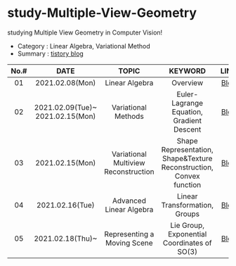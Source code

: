 # study-Multiple-View-Geometry
studying Multiple View Geometry in Computer Vision!
  
- Category : Linear Algebra, Variational Method
- Summary : [tistory blog](https://hello-francis.tistory.com/category/principles/Multiple%20View%20Geometry)

|No.#|DATE|TOPIC|KEYWORD|LINK|
|:---:|:---:|:---:|:---:|:---:|
|01|2021.02.08(Mon)|Linear Algebra|Overview|[Blog](https://hello-francis.tistory.com/17)|
|02|2021.02.09(Tue)~</br>2021.02.15(Mon)|Variational Methods|Euler-Lagrange Equation, Gradient Descent|[Blog](https://hello-francis.tistory.com/14)|
|03|2021.02.15(Mon)|Variational Multiview Reconstruction|Shape Representation, Shape&Texture Reconstruction, Convex function|[Blog](https://hello-francis.tistory.com/15)|
|04|2021.02.16(Tue)|Advanced Linear Algebra|Linear Transformation, Groups|[Blog](https://hello-francis.tistory.com/16)|
|05|2021.02.18(Thu)~|Representing a Moving Scene|Lie Group, Exponential Coordinates of SO(3)|[Blog](https://hello-francis.tistory.com/17)|
